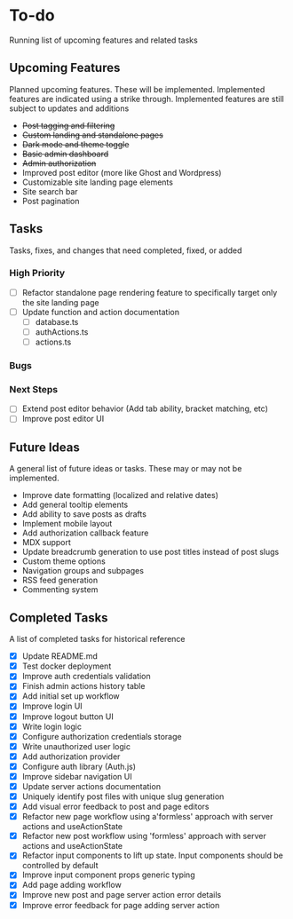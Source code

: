 # To-do

Running list of upcoming features and related tasks

## Upcoming Features

Planned upcoming features. These will be implemented. Implemented features are indicated using a strike through. Implemented features are still subject to updates and additions

- ~~Post tagging and filtering~~
- ~~Custom landing and standalone pages~~
- ~~Dark mode and theme toggle~~
- ~~Basic admin dashboard~~
- ~~Admin authorization~~
- Improved post editor (more like Ghost and Wordpress)
- Customizable site landing page elements
- Site search bar
- Post pagination

## Tasks

Tasks, fixes, and changes that need completed, fixed, or added

### High Priority

- [ ] Refactor standalone page rendering feature to specifically target only the site landing page
- [ ] Update function and action documentation
  - [ ] database.ts
  - [ ] authActions.ts
  - [ ] actions.ts

### Bugs

### Next Steps

- [ ] Extend post editor behavior (Add tab ability, bracket matching, etc)
- [ ] Improve post editor UI

## Future Ideas

A general list of future ideas or tasks. These may or may not be implemented.

- Improve date formatting (localized and relative dates)
- Add general tooltip elements
- Add ability to save posts as drafts
- Implement mobile layout
- Add authorization callback feature
- MDX support
- Update breadcrumb generation to use post titles instead of post slugs
- Custom theme options
- Navigation groups and subpages
- RSS feed generation
- Commenting system

## Completed Tasks

A list of completed tasks for historical reference

- [x] Update README.md
- [x] Test docker deployment
- [x] Improve auth credentials validation
- [x] Finish admin actions history table
- [x] Add initial set up workflow
- [x] Improve login UI
- [x] Improve logout button UI
- [x] Write login logic
- [x] Configure authorization credentials storage
- [x] Write unauthorized user logic
- [x] Add authorization provider
- [x] Configure auth library (Auth.js)
- [x] Improve sidebar navigation UI
- [x] Update server actions documentation
- [x] Uniquely identify post files with unique slug generation
- [x] Add visual error feedback to post and page editors
- [x] Refactor new page workflow using a'formless' approach with server actions and useActionState
- [x] Refactor new post workflow using 'formless' approach with server actions and useActionState
- [x] Refactor input components to lift up state. Input components should be controlled by default
- [x] Improve input component props generic typing
- [x] Add page adding workflow
- [x] Improve new post and page server action error details
- [x] Improve error feedback for page adding server action
